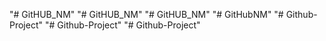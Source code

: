 "# GitHUB_NM" 
"# GitHUB_NM" 
"# GitHUB_NM" 
"# GitHubNM" 
"# Github-Project" 
"# Github-Project" 
"# Github-Project" 
